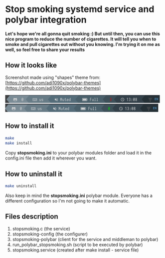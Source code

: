 # Stop smoking systemd service and polybar integration
**Let's hope we're all gonna quit smoking :) But until then, you can use this nice program to reduce the number of cigarettes. It will tell you when to smoke and pull cigarettes out without you knowing. I'm trying it on me as well, so feel free to share your results**

## How it looks like
Screenshot made using "shapes" theme from: [https://github.com/adi1090x/polybar-themes](https://github.com/adi1090x/polybar-themes)

![Screenshot](https://github.com/fredtux/STOP_Smoking_Polybar/blob/main/ScreenshotRed.png?raw=true)
![Screenshot](https://github.com/fredtux/STOP_Smoking_Polybar/blob/main/ScreenshotGreen.png?raw=true)

## How to install it
```bash
make
make install
```

Copy **stopsmoking.ini** to your polybar modules folder and load it in the config.ini file then add it wherever you want.

## How to uninstall it
```bash
make uninstall
```

Also keep in mind the **stopsmoking.ini** polybar module. Everyone has a different configuration so I'm not going to make it automatic.

## Files description
1. stopsmoking.c (the service)
2. stopsmoking-config (the configurer)
3. stopsmoking-polybar (client for the service and middleman to polybar)
4. run_polybar_stopsmoking.sh (script to be executed by polybar)
5. stopsmoking.service (created after make install - service file)
